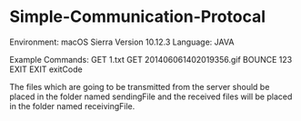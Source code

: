 # Simple-Communication-Protocal

Environment: macOS Sierra Version 10.12.3
Language: JAVA

Example Commands:
GET 1.txt
GET 201406061402019356.gif
BOUNCE 123
EXIT
EXIT exitCode

The files which are going to be transmitted from the server should be
placed in the folder named sendingFile and the received files will be 
placed in the folder named receivingFile.
